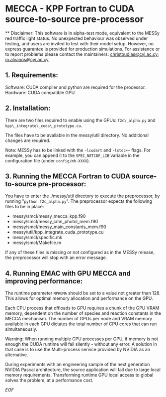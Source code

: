 # MECCA - KPP Fortran to CUDA source-to-source pre-processor

** Disclaimer: This software is in alpha-test mode, 
equivalent to the MESSy red traffic light status.
No unexpected behaviour was observed under testing, and users are 
invited to test with their model setup. However, no express guarantee
is provided for production simulations. 
For assistance or to report problems please contact the maintainers:
christoudias@cyi.ac.cy; m.alvanos@cyi.ac.cy
 
## 1. Requirements:

Software: CUDA compiler and python are required for the processor. 
Hardware: CUDA compatible GPU. 

## 2. Installation:

There are two files required to enable using the GPUs: 
`f2c\_alpha.py`  and `kpp\_integrate\_cuda\_prototype.cu`. 

The files have to be available in the messy/util directory. 
No additional changes are required. 

Note: MESSy has to be linked with the `-lcudart` and `-lstdc++` flags. 
For example, you can append it to the `SPEC_NETCDF_LIB` variable 
in the configuration file (under `config/mh-XXXX`).

## 3. Running the MECCA Fortran to CUDA source-to-source pre-processor:

You have to enter the ./messy/util directory to execute the
preprocessor, by running "`python f2c_alpha.py`". The preprocessor expects
the following files to be in place:

* messy/smcl/messy_mecca_kpp.f90
* messy/smcl/messy_cmn_photol_mem.f90
* messy/smcl/messy_main_constants_mem.f90
* messy/util/kpp_integrate_cuda_prototype.cu
* messy/smcl/specific.mk
* messy/smcl/Makefile.m
 

If any of these files is missing or not configured as in the MESSy release,
the preprocessor will stop with an error message.

## 4. Running EMAC with GPU MECCA and improving performance:

The runtime parameter `NPROMA` should be set to a value not greater than 128.
This allows for optimal memory allocation and performance on the GPU.

Each CPU process that offloads to GPU requires a chunk of the GPU VRAM memory,
dependent on the number of species and reaction constants in the MECCA mechanism. 
The number of GPUs per node and VRAM memory available in each GPU dictates the
total number of CPU cores that can run simultaneously.

Warning: When running multiple CPU processes per GPU, if
memory is not enough the CUDA runtime will fail silently - without any
error. A solution in that case is to use the Multi-process service provided
by NVIDIA as an alternative.

During experiments with an engineering sample of the next generation 
NVIDIA Pascal architecture, the source application will fail due to 
large local memory requirements. Transforming runtime GPU local access to global 
solves the problem, at a performance cost.

*EOF*
